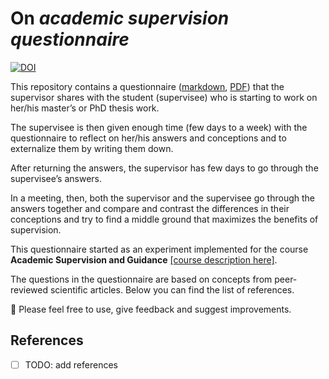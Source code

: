 # On *academic supervision questionnaire*

[![DOI](https://zenodo.org/badge/269099157.svg)](https://zenodo.org/badge/latestdoi/269099157)

This repository contains a questionnaire ([markdown](academic_supervision_questionnaire.md), [PDF](academic_supervision_questionnaire.pdf)) that the supervisor shares with the student (supervisee) who is starting to work on her/his master’s or PhD thesis work.

The supervisee is then given enough time (few days to a week) with the questionnaire to reflect on her/his answers and conceptions and to externalize them by writing them down.  

After returning the answers, the supervisor has few days to go through the supervisee’s answers.  

In a meeting, then, both the supervisor and the supervisee go through the answers together and compare and contrast the differences in their conceptions and try to find a middle ground that maximizes the benefits of supervision.  

This questionnaire started as an experiment implemented for the course **Academic Supervision and Guidance** [[course description here]](https://www.tuni.fi/studentsguide/curriculum/course-units/uta-ykoodi-45708?year=2019).  

The questions in the questionnaire are based on concepts from peer-reviewed scientific articles. Below you can find the list of references.  

:gem: Please feel free to use, give feedback and suggest improvements.  

## References  

- [ ] TODO: add references
